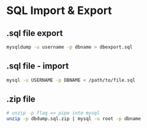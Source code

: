 # SQL Import & Export

## .sql file export
```bash
mysqldump -u username -p dbname > dbexport.sql
```

## .sql file - import
```bash
mysql -u USERNAME -p DBNAME < /path/to/file.sql
```
## .zip file
```bash
# unzip -p flag => pipe into mysql
unzip -p dbdump.sql.zip | mysql -u root -p dbname
```
